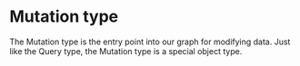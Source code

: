 # Mutation type
The Mutation type is the entry point into our graph for modifying data. Just like the Query type, the Mutation type is
a special object type.